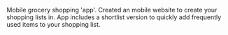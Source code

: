 Mobile grocery shopping 'app'.
Created an mobile website to create your shopping lists in.
App includes a shortlist version to quickly add frequently used items to your shopping list.
